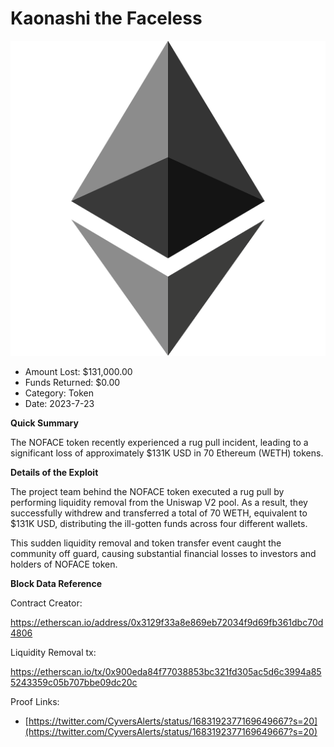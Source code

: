 # Kaonashi the Faceless
![Kaonashi the Faceless](/rektimages/Kaonashi-the-Faceless-Token-Rug-Pull.png)
- Amount Lost: $131,000.00
- Funds Returned: $0.00
- Category: Token
- Date: 2023-7-23

**Quick Summary**

The NOFACE token recently experienced a rug pull incident, leading to a significant loss of approximately $131K USD in 70 Ethereum (WETH) tokens.

  


 **Details of the Exploit**

The project team behind the NOFACE token executed a rug pull by performing liquidity removal from the Uniswap V2 pool. As a result, they successfully withdrew and transferred a total of 70  WETH, equivalent to $131K  USD, distributing the ill-gotten funds across four different wallets.

  


This sudden liquidity removal and token transfer event caught the community off guard, causing substantial financial losses to investors and holders of NOFACE token.

  


 **Block Data Reference**

Contract Creator:

https://etherscan.io/address/0x3129f33a8e869eb72034f9d69fb361dbc70d4806

Liquidity Removal tx:

https://etherscan.io/tx/0x900eda84f77038853bc321fd305ac5d6c3994a855243359c05b707bbe09dc20c


Proof Links:
- [https://twitter.com/CyversAlerts/status/1683192377169649667?s=20](https://twitter.com/CyversAlerts/status/1683192377169649667?s=20)



